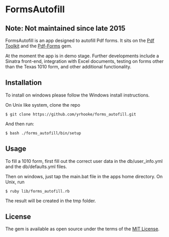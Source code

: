 # FormsAutofill

## Note: Not maintained since late 2015

FormsAutofill is an app designed to autofill Pdf forms. It sits on the [Pdf Toolkit](https://www.pdflabs.com/tools/pdftk-the-pdf-toolkit/) and the [Pdf-Forms](https://github.com/jkraemer/pdf-forms) gem. 

At the moment the app is in demo stage. Further developments include a Sinatra front-end, integration with Excel documents, testing on forms other than the Texas 1010 form, and other additional functionality. 

## Installation

To install on windows please follow the Windows install instructions. 

On Unix like system, clone the repo 

    $ git clone https://github.com/yrhooke/forms_autofill.git

And then run:

    $ bash ./forms_autofill/bin/setup

## Usage

To fill a 1010 form, first fill out the correct user data in the db/user_info.yml and the db/defaults.yml files.

Then on windows, just tap the main.bat file in the apps home directory. On Unix, run 

    $ ruby lib/forms_autofill.rb


The result will be created in the tmp folder.

## License

The gem is available as open source under the terms of the [MIT License](http://opensource.org/licenses/MIT).


